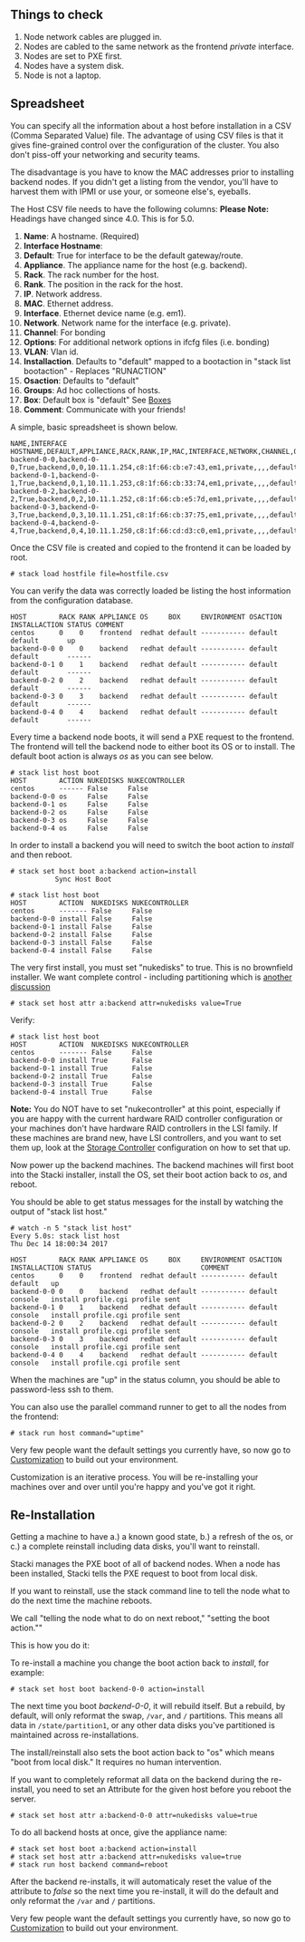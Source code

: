 
## Things to check
1. Node network cables are plugged in.
2. Nodes are cabled to the same network as the frontend _private_ interface.
3. Nodes are set to PXE first.
4. Nodes have a system disk.
5. Node is not a laptop.  

## Spreadsheet

You can specify all the information about a host before installation in a CSV (Comma Separated Value) file.
The advantage of using CSV files is that it gives fine-grained control over the configuration of the cluster. You also don't piss-off your networking and security teams.

The disadvantage is you have to know the MAC addresses prior to installing backend nodes. If you didn't get a listing from the vendor, you'll have to harvest them with IPMI or use your, or someone else's, eyeballs.

The Host CSV file needs to have the following columns:
**Please Note:** Headings have changed since 4.0. This is for 5.0.

1. **Name**: A hostname. (Required)
1. **Interface Hostname**:
1. **Default**: True for interface to be the default gateway/route.
1. **Appliance**. The appliance name for the host (e.g. backend).
1. **Rack**. The rack number for the host.
1. **Rank**. The position in the rack for the host.
1. **IP**. Network address.
1. **MAC**. Ethernet address.
1. **Interface**. Ethernet device name (e.g. em1).
1. **Network**. Network name for the interface (e.g. private).
1. **Channel**: For bonding
1. **Options**: For additional network options in ifcfg files (i.e. bonding)
1. **VLAN**: Vlan id.
1. **Installaction**. Defaults to "default" mapped to a bootaction in "stack list bootaction" - Replaces "RUNACTION"
1. **Osaction**: Defaults to "default"
1. **Groups**: Ad hoc collections of hosts.
1. **Box**: Default box is "default" See [Boxes](Boxes)
1. **Comment**: Communicate with your friends!

A simple, basic spreadsheet is shown below.

    NAME,INTERFACE HOSTNAME,DEFAULT,APPLIANCE,RACK,RANK,IP,MAC,INTERFACE,NETWORK,CHANNEL,OPTIONS,VLAN,INSTALLACTION,OSACTION,GROUPS,BOX,COMMENT
    backend-0-0,backend-0-0,True,backend,0,0,10.11.1.254,c8:1f:66:cb:e7:43,em1,private,,,,default,default,,default,
    backend-0-1,backend-0-1,True,backend,0,1,10.11.1.253,c8:1f:66:cb:33:74,em1,private,,,,default,default,,default,
    backend-0-2,backend-0-2,True,backend,0,2,10.11.1.252,c8:1f:66:cb:e5:7d,em1,private,,,,default,default,,default,
    backend-0-3,backend-0-3,True,backend,0,3,10.11.1.251,c8:1f:66:cb:37:75,em1,private,,,,default,default,,default,
    backend-0-4,backend-0-4,True,backend,0,4,10.11.1.250,c8:1f:66:cd:d3:c0,em1,private,,,,default,default,,default,

Once the CSV file is created and copied to the frontend it can be
loaded by root.

```
# stack load hostfile file=hostfile.csv
```

You can verify the data was correctly loaded be listing the host
information from the configuration database.

```
HOST        RACK RANK APPLIANCE OS     BOX     ENVIRONMENT OSACTION INSTALLACTION STATUS COMMENT
centos      0    0    frontend  redhat default ----------- default  default       up
backend-0-0 0    0    backend   redhat default ----------- default  default       ------
backend-0-1 0    1    backend   redhat default ----------- default  default       ------
backend-0-2 0    2    backend   redhat default ----------- default  default       ------
backend-0-3 0    3    backend   redhat default ----------- default  default       ------
backend-0-4 0    4    backend   redhat default ----------- default  default       ------
```

Every time a backend node boots, it will send a PXE request to the
frontend. The frontend will tell the backend node to either boot its OS or to
install. The default boot action is always _os_ as you can see below.

```
# stack list host boot
HOST        ACTION NUKEDISKS NUKECONTROLLER
centos      ------ False     False
backend-0-0 os     False     False
backend-0-1 os     False     False
backend-0-2 os     False     False
backend-0-3 os     False     False
backend-0-4 os     False     False
```

In order to install a backend you will need to switch the boot action
to _install_ and then reboot.

```
# stack set host boot a:backend action=install
	       Sync Host Boot
```

```
# stack list host boot
HOST        ACTION  NUKEDISKS NUKECONTROLLER
centos      ------- False     False
backend-0-0 install False     False
backend-0-1 install False     False
backend-0-2 install False     False
backend-0-3 install False     False
backend-0-4 install False     False
```

The very first install, you must set "nukedisks" to true. This is no brownfield installer. We want complete control - including partitioning which is [another discussion](Partitioning)

```
# stack set host attr a:backend attr=nukedisks value=True
```
Verify:

```
# stack list host boot
HOST        ACTION  NUKEDISKS NUKECONTROLLER
centos      ------- False     False
backend-0-0 install True      False
backend-0-1 install True      False
backend-0-2 install True      False
backend-0-3 install True      False
backend-0-4 install True      False
```

**Note:** You do NOT have to set "nukecontroller" at this point, especially if you are happy with the current hardware RAID controller configuration or your machines don't have hardware RAID controllers in the LSI family. If these machines are brand new, have LSI controllers, and you want to set them up, look at the [Storage Controller](Storage-Configuration) configuration on how to set that up.

Now power up the backend machines.
The backend machines will first boot into the Stacki installer,
install the OS, set their boot action back to _os_, and reboot.

You should be able to get status messages for the install by watching the output of
"stack list host."

```
# watch -n 5 "stack list host"
Every 5.0s: stack list host                                                                                                                          Thu Dec 14 18:00:34 2017

HOST        RACK RANK APPLIANCE OS     BOX     ENVIRONMENT OSACTION INSTALLACTION STATUS                           COMMENT
centos      0    0    frontend  redhat default ----------- default  default	  up
backend-0-0 0    0    backend   redhat default ----------- default  console	  install profile.cgi profile sent
backend-0-1 0    1    backend   redhat default ----------- default  console	  install profile.cgi profile sent
backend-0-2 0    2    backend   redhat default ----------- default  console	  install profile.cgi profile sent
backend-0-3 0    3    backend   redhat default ----------- default  console	  install profile.cgi profile sent
backend-0-4 0    4    backend   redhat default ----------- default  console	  install profile.cgi profile sent
```

When the machines are "up" in the status column, you should be able to password-less ssh to them.

You can also use the parallel command runner to get to all the nodes from the frontend:

```
# stack run host command="uptime"
```

Very few people want the default settings you currently have, so now go to [Customization](Customization) to build out your environment.

Customization is an iterative process. You will be re-installing your machines over and over until you're happy and you've got it right.

## Re-Installation

Getting a machine to have a.) a known good state, b.) a refresh of the os, or c.) a complete reinstall including data disks, you'll want to reinstall.

Stacki manages the PXE boot of all of backend nodes. When a node has been installed, Stacki tells the PXE request to boot from local disk.

If you want to reinstall, use the stack command line to tell the node what to do the next time the machine reboots.

We call "telling the node what to do on next reboot," "setting the boot action.""

This is how you do it:

To re-install a machine you change the boot
action back to _install_, for example:

```
# stack set host boot backend-0-0 action=install
```

The next time you boot _backend-0-0_, it will rebuild itself.
But a rebuild, by default, will only reformat the swap, ```/var```, and ```/``` partitions. This means all data in ```/state/partition1```, or any other data disks you've partitioned is maintained across re-installations.

The install/reinstall also sets the boot action back to "os" which means "boot from local disk." It requires no human intervention.

If you want to completely reformat all data on the backend during the
re-install, you need to set an Attribute for the given host before
you reboot the server.

```
# stack set host attr a:backend-0-0 attr=nukedisks value=true
```

To do all backend hosts at once, give the appliance name:

```
# stack set host boot a:backend action=install
# stack set host attr a:backend attr=nukedisks value=true
# stack run host backend command=reboot
```

After the backend re-installs, it will automaticaly reset the value of the
attribute to _false_ so the next time you re-install, it will do the default and only reformat the ```/var``` and ```/``` partitions.

Very few people want the default settings you currently have, so now go to [Customization](Customization) to build out your environment.
